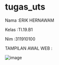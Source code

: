 # tugas_uts

<p>Nama   :ERIK HERNAWAM </p>
<p>Kelas  :TI.19.B1 </p>
<p>Nim    :311910100 </p> 

TAMPILAN AWAL WEB :

![image](https://user-images.githubusercontent.com/81576402/116788912-69d19c00-aad6-11eb-906d-1c4d89c46965.png)

